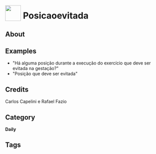 # <img src="https://raw.githack.com/FortAwesome/Font-Awesome/master/svgs/solid/robot.svg" card_color="#22A7F0" width="50" height="50" style="vertical-align:bottom"/> Posicaoevitada


## About


## Examples
* "Há alguma posição durante a execução do exercício que deve ser evitada na gestação?"
* "Posição que deve ser evitada"

## Credits
Carlos Capelini e Rafael Fazio

## Category
**Daily**

## Tags


